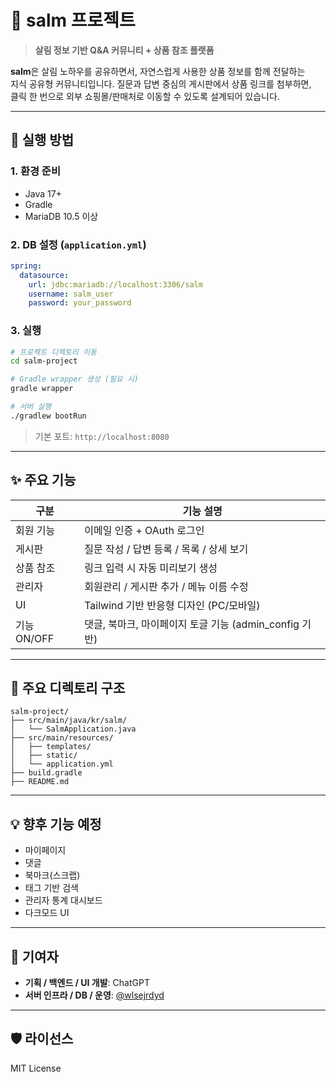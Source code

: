 
# 🌿 salm 프로젝트

> **살림 정보 기반 Q&A 커뮤니티 + 상품 참조 플랫폼**

**salm**은 살림 노하우를 공유하면서, 자연스럽게 사용한 상품 정보를 함께 전달하는  
지식 공유형 커뮤니티입니다. 질문과 답변 중심의 게시판에서 상품 링크를 첨부하면,  
클릭 한 번으로 외부 쇼핑몰/판매처로 이동할 수 있도록 설계되어 있습니다.

---

## 🔧 실행 방법

### 1. 환경 준비
- Java 17+
- Gradle
- MariaDB 10.5 이상

### 2. DB 설정 (`application.yml`)

```yaml
spring:
  datasource:
    url: jdbc:mariadb://localhost:3306/salm
    username: salm_user
    password: your_password
```

### 3. 실행

```bash
# 프로젝트 디렉토리 이동
cd salm-project

# Gradle wrapper 생성 (필요 시)
gradle wrapper

# 서버 실행
./gradlew bootRun
```

> 기본 포트: `http://localhost:8080`

---

## ✨ 주요 기능

| 구분 | 기능 설명 |
|------|-----------|
| 회원 기능 | 이메일 인증 + OAuth 로그인 |
| 게시판 | 질문 작성 / 답변 등록 / 목록 / 상세 보기 |
| 상품 참조 | 링크 입력 시 자동 미리보기 생성 |
| 관리자 | 회원관리 / 게시판 추가 / 메뉴 이름 수정 |
| UI | Tailwind 기반 반응형 디자인 (PC/모바일) |
| 기능 ON/OFF | 댓글, 북마크, 마이페이지 토글 기능 (admin_config 기반) |

---

## 📁 주요 디렉토리 구조

```
salm-project/
├── src/main/java/kr/salm/
│   └── SalmApplication.java
├── src/main/resources/
│   ├── templates/
│   ├── static/
│   └── application.yml
├── build.gradle
├── README.md
```

---

## 💡 향후 기능 예정

- 마이페이지
- 댓글
- 북마크(스크랩)
- 태그 기반 검색
- 관리자 통계 대시보드
- 다크모드 UI

---

## 🙌 기여자

- **기획 / 백엔드 / UI 개발**: ChatGPT
- **서버 인프라 / DB / 운영**: [@wlsejrdyd](https://github.com/wlsejrdyd)

---

## 🛡 라이선스

MIT License
